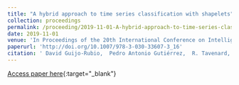 ```yaml
---
title: "A hybrid approach to time series classification with shapelets"
collection: proceedings
permalink: /proceeding/2019-11-01-A-hybrid-approach-to-time-series-classification-with-shapelets
date: 2019-11-01
venue: 'In Proceedings of the 20th International Conference on Intelligent Data Engineering and Automated Learning (IDEAL2019)'
paperurl: 'http://doi.org/10.1007/978-3-030-33607-3_16'
citation: ' David Guijo-Rubio,  Pedro Antonio Gutiérrez,  R. Tavenard,  Anthony Bagnall, &quot;A hybrid approach to time series classification with shapelets.&quot; In Proceedings of the 20th International Conference on Intelligent Data Engineering and Automated Learning (IDEAL2019), Lecture Notes in Computer Science (LNCS), Vol. 11871, 2019, Manchester, UK, pp.137-144.'
---
```

[Access paper here](http://doi.org/10.1007/978-3-030-33607-3_16){:target="_blank"}
